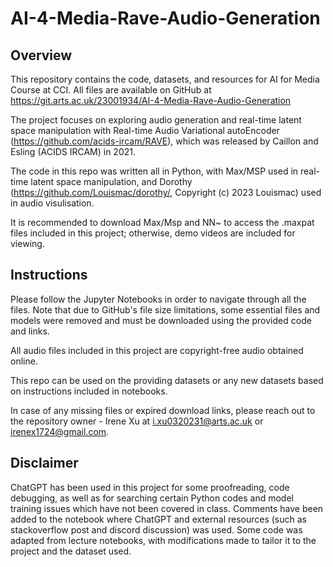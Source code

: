 # AI-4-Media-Rave-Audio-Generation


## Overview

This repository contains the code, datasets, and resources for AI for Media Course at CCI. All files are available on GitHub at https://git.arts.ac.uk/23001934/AI-4-Media-Rave-Audio-Generation

The project focuses on exploring audio generation and real-time latent space manipulation with Real-time Audio Variational autoEncoder (https://github.com/acids-ircam/RAVE), which was released by Caillon and Esling (ACIDS IRCAM) in 2021.

The code in this repo was written all in Python, with Max/MSP used in real-time latent space manipulation, and Dorothy (https://github.com/Louismac/dorothy/, Copyright (c) 2023 Louismac) used in audio visulisation.

It is recommended to download Max/Msp and NN~ to access the .maxpat files included in this project; otherwise, demo videos are included for viewing.


## Instructions

Please follow the Jupyter Notebooks in order to navigate through all the files. Note that due to GitHub's file size limitations, some essential files and models were removed and must be downloaded using the provided code and links.

All audio files included in this project are copyright-free audio obtained online. 

This repo can be used on the providing datasets or any new datasets based on instructions included in notebooks.

In case of any missing files or expired download links, please reach out to the repository owner - Irene Xu at i.xu0320231@arts.ac.uk or irenex1724@gmail.com.


## Disclaimer

ChatGPT has been used in this project for some proofreading, code debugging, as well as for searching certain Python codes and model training issues which have not been covered in class. Comments have been added to the notebook where ChatGPT and external resources (such as stackoverflow post and discord discussion) was used. Some code was adapted from lecture notebooks, with modifications made to tailor it to the project and the dataset used.







